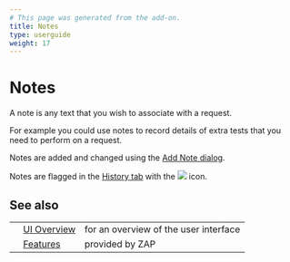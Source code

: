```yaml
---
# This page was generated from the add-on.
title: Notes
type: userguide
weight: 17
---
```


# Notes


A note is any text that you wish to associate with a request.  

For example you could use notes to record details of extra tests that you need to perform on a request.  

Notes are added and changed using the [Add Note dialog](/docs/desktop/ui/dialogs/addnote/).


Notes are flagged in the [History tab](/docs/desktop/ui/tabs/history/) with the
![](/docs/desktop/images/16/172.png) icon.  

## See also

|   |                                           |                                       |
|---|-------------------------------------------|---------------------------------------|
|   | [UI Overview](/docs/desktop/ui/)          | for an overview of the user interface |
|   | [Features](/docs/desktop/start/features/) | provided by ZAP                       |
